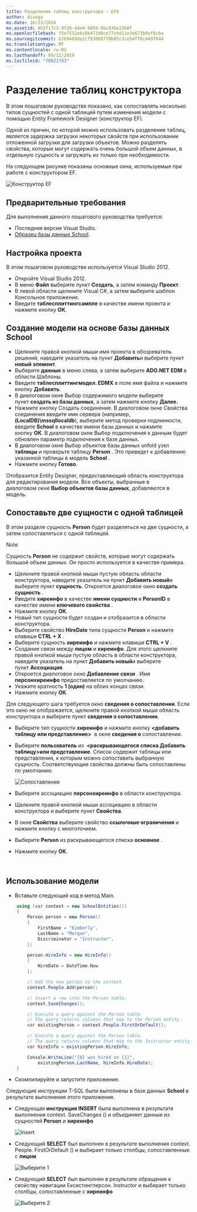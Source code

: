 ```yaml
---
title: Разделение таблиц конструктора — EF6
author: divega
ms.date: 10/23/2016
ms.assetid: 452f17c3-9f26-4de4-9894-8bc036e23b0f
ms.openlocfilehash: f5e7532e6c0b473d8ce77cbd11e3e673b0af6cbe
ms.sourcegitcommit: b2b9468de2cf930687f8b85c3ce54ff8c449f644
ms.translationtype: MT
ms.contentlocale: ru-RU
ms.lasthandoff: 09/12/2019
ms.locfileid: "70921783"
---
```

# <a name="designer-table-splitting"></a>Разделение таблиц конструктора
В этом пошаговом руководстве показано, как сопоставлять несколько типов сущностей с одной таблицей путем изменения модели с помощью Entity Framework Designer (конструктор EF).

Одной из причин, по которой можно использовать разделение таблиц, является задержка загрузки некоторых свойств при использовании отложенной загрузки для загрузки объектов. Можно разделять свойства, которые могут содержать очень большой объем данных, в отдельную сущность и загружать их только при необходимости.

На следующем рисунке показаны основные окна, используемые при работе с конструктором EF.

![Конструктор EF](~/ef6/media/efdesigner.png)

## <a name="prerequisites"></a>Предварительные требования

Для выполнения данного пошагового руководства требуется:

- Последняя версия Visual Studio.
- [Образец базы данных School](~/ef6/resources/school-database.md).

## <a name="set-up-the-project"></a>Настройка проекта

В этом пошаговом руководстве используется Visual Studio 2012.

-   Откройте Visual Studio 2012.
-   В меню **Файл** выберите пункт **Создать**, а затем команду **Проект**.
-   В левой области щелкните Visual C\#, а затем выберите шаблон Консольное приложение.
-   Введите **таблесплиттингсампле** в качестве имени проекта и нажмите кнопку **ОК**.

## <a name="create-a-model-based-on-the-school-database"></a>Создание модели на основе базы данных School

-   Щелкните правой кнопкой мыши имя проекта в обозреватель решений, наведите указатель на пункт **Добавить**и выберите пункт **новый элемент**.
-   Выберите **данные** в меню слева, а затем выберите **ADO.NET EDM** в области Шаблоны.
-   Введите **таблесплиттингмодел. EDMX** в поле имя файла и нажмите кнопку **Добавить**.
-   В диалоговом окне Выбор содержимого модели выберите пункт **создать из базы данных**, а затем нажмите кнопку **Далее.**
-   Нажмите кнопку Создать соединение. В диалоговом окне Свойства соединения введите имя сервера (например, **(LocalDB)\\mssqllocaldb**), выберите метод проверки подлинности, введите **School** в качестве имени базы данных и нажмите кнопку **ОК**.
    В диалоговом окне Выбор подключения к данным будет обновлен параметр подключения к базе данных.
-   В диалоговом окне Выбор объектов базы данных unfold узел **таблицы** и проверьте таблицу **Person** . Это приведет к добавлению указанной таблицы в модель **School** .
-   Нажмите кнопку **Готово**.

Отобразится Entity Designer, предоставляющий область конструктора для редактирования модели. Все объекты, выбранные в диалоговом окне **Выбор объектов базы данных**, добавляются в модель.

## <a name="map-two-entities-to-a-single-table"></a>Сопоставьте две сущности с одной таблицей

В этом разделе сущность **Person** будет разделяться на две сущности, а затем сопоставляться с одной таблицей.

> [!NOTE]
> Сущность **Person** не содержит свойств, которые могут содержать большой объем данных. Он просто используется в качестве примера.

-   Щелкните правой кнопкой мыши пустую область области конструктора, наведите указатель на пункт **Добавить новый**и выберите пункт **сущность**.
    Откроется диалоговое окно **создать сущность** .
-   Введите **хиреинфо** в качестве **имени сущности** и **PersonID** в качестве имени **ключевого свойства** .
-   Нажмите кнопку **ОК**.
-   Новый тип сущности будет создан и отобразится в области конструктора.
-   Выберите свойство **HireDate** типа сущности **Person** и нажмите клавиши **CTRL + X** .
-   Выберите сущность **хиреинфо** и нажмите клавиши **CTRL + V** .
-   Создание связи между **лицом** и **хиреинфо**. Для этого щелкните правой кнопкой мыши пустую область в области конструктора, наведите указатель на пункт **Добавить новый**и выберите пункт **Ассоциация**.
-   Откроется диалоговое окно **Добавление связи** . Имя **персонхиреинфо** предоставляется по умолчанию.
-   Укажите кратность **1 (один)** на обоих концах связи.
-   Нажмите кнопку **ОК**.

Для следующего шага требуется окно **сведения о сопоставлении**. Если это окно не отображается, щелкните правой кнопкой мыши область конструктора и выберите пункт **сведения о сопоставлении**.

-   Выберите тип сущности **хиреинфо** и нажмите кнопку **&lt;добавить таблицу или представление&gt;**  в окне **сведения о** сопоставлении.
-   Выберите **пользователь** из   **&lt;раскрывающегося списка Добавить таблицу&gt;или представление**. Список содержит таблицы или представления, к которым можно сопоставить выбранную сущность.
    Соответствующие свойства должны быть сопоставлены по умолчанию.

    ![Сопоставление](~/ef6/media/mapping.png)

-   Выберите ассоциацию **персонхиреинфо** в области конструктора.
-   Щелкните правой кнопкой мыши ассоциацию в области конструктора и выберите пункт **Свойства**.
-   В окне **Свойства** выберите свойство **ссылочные ограничения** и нажмите кнопку с многоточием.
-   Выберите **Person** из раскрывающегося списка **основное** .
-   Нажмите кнопку **ОК**.

 

## <a name="use-the-model"></a>Использование модели

-   Вставьте следующий код в метод Main.

``` csharp
    using (var context = new SchoolEntities())
    {
        Person person = new Person()
        {
            FirstName = "Kimberly",
            LastName = "Morgan",
            Discriminator = "Instructor",
        };

        person.HireInfo = new HireInfo()
        {
            HireDate = DateTime.Now
        };

        // Add the new person to the context.
        context.People.Add(person);

        // Insert a row into the Person table.  
        context.SaveChanges();

        // Execute a query against the Person table.
        // The query returns columns that map to the Person entity.
        var existingPerson = context.People.FirstOrDefault();

        // Execute a query against the Person table.
        // The query returns columns that map to the Instructor entity.
        var hireInfo = existingPerson.HireInfo;

        Console.WriteLine("{0} was hired on {1}",
            existingPerson.LastName, hireInfo.HireDate);
    }
```
-   Скомпилируйте и запустите приложение.

Следующие инструкции T-SQL были выполнены в базе данных **School** в результате выполнения этого приложения. 

-   Следующая **инструкция INSERT** была выполнена в результате выполнения context. SaveChanges () и объединяет данные из сущностей **Person** и **хиреинфо**

    ![Insert](~/ef6/media/insert.png)

-   Следующий **SELECT** был выполнен в результате выполнения context. People. FirstOrDefault () и выбирает только столбцы, сопоставленные с **лицом**

    ![Выберите 1](~/ef6/media/select1.png)

-   Следующий **SELECT** был выполнен в результате обращения к свойству навигации Ексистингперсон. Instructor и выбирает только столбцы, сопоставленные с **хиреинфо**

    ![Выберите 2](~/ef6/media/select2.png)
